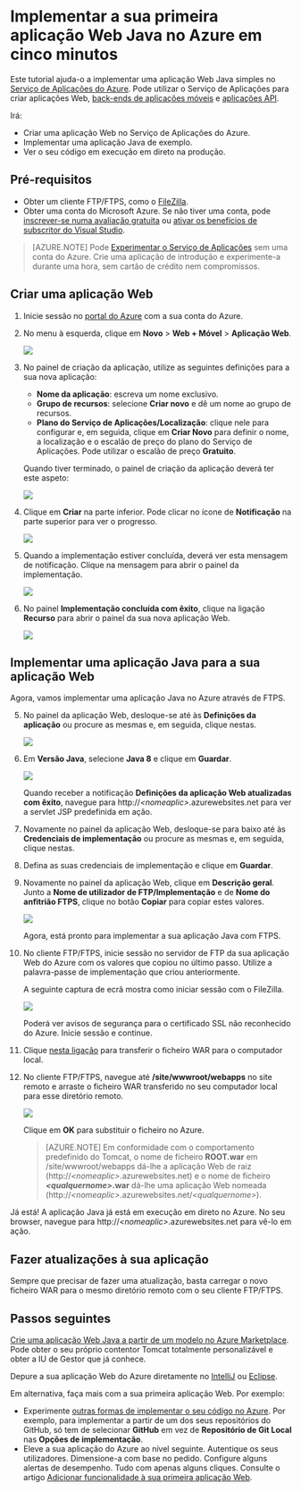 <properties 
    pageTitle="Implementar a sua primeira aplicação Web Java no Azure em cinco minutos | Microsoft Azure" 
    description="Saiba como é fácil executar aplicações Web no Serviço de Aplicações ao implementar uma aplicação de exemplo. Comece a programar verdadeiramente em pouco tempo e a ver resultados imediatos." 
    services="app-service\web"
    documentationCenter=""
    authors="cephalin"
    manager="wpickett"
    editor=""
/>

<tags
    ms.service="app-service-web"
    ms.workload="web"
    ms.tgt_pltfrm="na"
    ms.devlang="na"
    ms.topic="hero-article"
    ms.date="09/16/2016" 
    ms.author="cephalin"
/>
    
# Implementar a sua primeira aplicação Web Java no Azure em cinco minutos

Este tutorial ajuda-o a implementar uma aplicação Web Java simples no [Serviço de Aplicações do Azure](../app-service/app-service-value-prop-what-is.md).
Pode utilizar o Serviço de Aplicações para criar aplicações Web, [back-ends de aplicações móveis](/documentation/learning-paths/appservice-mobileapps/) e [aplicações API](../app-service-api/app-service-api-apps-why-best-platform.md).

Irá: 

- Criar uma aplicação Web no Serviço de Aplicações do Azure.
- Implementar uma aplicação Java de exemplo.
- Ver o seu código em execução em direto na produção.

## Pré-requisitos

- Obter um cliente FTP/FTPS, como o [FileZilla](https://filezilla-project.org/).
- Obter uma conta do Microsoft Azure. Se não tiver uma conta, pode [inscrever-se numa avaliação gratuita](/pricing/free-trial/?WT.mc_id=A261C142F) ou [ativar os benefícios de subscritor do Visual Studio](/pricing/member-offers/msdn-benefits-details/?WT.mc_id=A261C142F).

>[AZURE.NOTE] Pode [Experimentar o Serviço de Aplicações](http://go.microsoft.com/fwlink/?LinkId=523751) sem uma conta do Azure. Crie uma aplicação de introdução e experimente-a durante uma hora, sem cartão de crédito nem compromissos.

<a name="create"></a>
## Criar uma aplicação Web

1. Inicie sessão no [portal do Azure](https://portal.azure.com) com a sua conta do Azure.

2. No menu à esquerda, clique em **Novo** > **Web + Móvel** > **Aplicação Web**.

    ![](./media/app-service-web-get-started-languages/create-web-app-portal.png)

3. No painel de criação da aplicação, utilize as seguintes definições para a sua nova aplicação:

    - **Nome da aplicação**: escreva um nome exclusivo.
    - **Grupo de recursos**: selecione **Criar novo** e dê um nome ao grupo de recursos.
    - **Plano do Serviço de Aplicações/Localização**: clique nele para configurar e, em seguida, clique em **Criar Novo** para definir o nome, a localização e o escalão de preço do plano do Serviço de Aplicações. Pode utilizar o escalão de preço **Gratuito**.

    Quando tiver terminado, o painel de criação da aplicação deverá ter este aspeto:

    ![](./media/app-service-web-get-started-languages/create-web-app-settings.png)

3. Clique em **Criar** na parte inferior. Pode clicar no ícone de **Notificação** na parte superior para ver o progresso.

    ![](./media/app-service-web-get-started-languages/create-web-app-started.png)

4. Quando a implementação estiver concluída, deverá ver esta mensagem de notificação. Clique na mensagem para abrir o painel da implementação.

    ![](./media/app-service-web-get-started-languages/create-web-app-finished.png)

5. No painel **Implementação concluída com êxito**, clique na ligação **Recurso** para abrir o painel da sua nova aplicação Web.

    ![](./media/app-service-web-get-started-languages/create-web-app-resource.png)

## Implementar uma aplicação Java para a sua aplicação Web

Agora, vamos implementar uma aplicação Java no Azure através de FTPS.

5. No painel da aplicação Web, desloque-se até às **Definições da aplicação** ou procure as mesmas e, em seguida, clique nestas. 

    ![](./media/app-service-web-get-started-languages/set-java-application-settings.png)

6. Em **Versão Java**, selecione **Java 8** e clique em **Guardar**.

    ![](./media/app-service-web-get-started-languages/set-java-application-settings.png)

    Quando receber a notificação **Definições da aplicação Web atualizadas com êxito**, navegue para http://*&lt;nomeaplic>*.azurewebsites.net para ver a servlet JSP predefinida em ação.

7. Novamente no painel da aplicação Web, desloque-se para baixo até às **Credenciais de implementação** ou procure as mesmas e, em seguida, clique nestas.

8. Defina as suas credenciais de implementação e clique em **Guardar**.

7. Novamente no painel da aplicação Web, clique em **Descrição geral**. Junto a **Nome de utilizador de FTP/Implementação** e de **Nome do anfitrião FTPS**, clique no botão **Copiar** para copiar estes valores.

    ![](./media/app-service-web-get-started-languages/get-ftp-url.png)

    Agora, está pronto para implementar a sua aplicação Java com FTPS.

8. No cliente FTP/FTPS, inicie sessão no servidor de FTP da sua aplicação Web do Azure com os valores que copiou no último passo. Utilize a palavra-passe de implementação que criou anteriormente.

    A seguinte captura de ecrã mostra como iniciar sessão com o FileZilla.

    ![](./media/app-service-web-get-started-languages/filezilla-login.png)

    Poderá ver avisos de segurança para o certificado SSL não reconhecido do Azure. Inicie sessão e continue.

9. Clique [nesta ligação](https://github.com/Azure-Samples/app-service-web-java-get-started/raw/master/webapps/ROOT.war) para transferir o ficheiro WAR para o computador local.

9. No cliente FTP/FTPS, navegue até **/site/wwwroot/webapps** no site remoto e arraste o ficheiro WAR transferido no seu computador local para esse diretório remoto.

    ![](./media/app-service-web-get-started-languages/transfer-war-file.png)

    Clique em **OK** para substituir o ficheiro no Azure.

    >[AZURE.NOTE] Em conformidade com o comportamento predefinido do Tomcat, o nome de ficheiro **ROOT.war** em /site/wwwroot/webapps dá-lhe a aplicação Web de raiz (http://*&lt;nomeaplic>*.azurewebsites.net) e o nome de ficheiro ***&lt;qualquernome>*.war** dá-lhe uma aplicação Web nomeada (http://*&lt;nomeaplic>*.azurewebsites.net/*&lt;qualquernome>*).

Já está! A aplicação Java já está em execução em direto no Azure. No seu browser, navegue para http://*&lt;nomeaplic>*.azurewebsites.net para vê-lo em ação. 

## Fazer atualizações à sua aplicação

Sempre que precisar de fazer uma atualização, basta carregar o novo ficheiro WAR para o mesmo diretório remoto com o seu cliente FTP/FTPS.

## Passos seguintes

[Crie uma aplicação Web Java a partir de um modelo no Azure Marketplace](app-service-web-java-get-started.md#marketplace). Pode obter o seu próprio contentor Tomcat totalmente personalizável e obter a IU de Gestor que já conhece. 

Depure a sua aplicação Web do Azure diretamente no [IntelliJ](app-service-web-debug-java-web-app-in-intellij.md) ou [Eclipse](app-service-web-debug-java-web-app-in-eclipse.md).

Em alternativa, faça mais com a sua primeira aplicação Web. Por exemplo:

- Experimente [outras formas de implementar o seu código no Azure](../app-service-web/web-sites-deploy.md). Por exemplo, para implementar a partir de um dos seus repositórios do GitHub, só tem de selecionar **GitHub** em vez de **Repositório de Git Local** nas **Opções de implementação**.
- Eleve a sua aplicação do Azure ao nível seguinte. Autentique os seus utilizadores. Dimensione-a com base no pedido. Configure alguns alertas de desempenho. Tudo com apenas alguns cliques. Consulte o artigo [Adicionar funcionalidade à sua primeira aplicação Web](app-service-web-get-started-2.md).




<!--HONumber=Sep16_HO4-->


